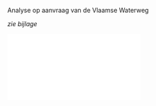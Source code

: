 Analyse op aanvraag van de Vlaamse Waterweg

*zie bijlage*

![Analyse-PotpolderIV-Waasmunster_PWillems(1) (2).pdf](.attachments.19794143/Analyse-PotpolderIV-Waasmunster_PWillems%281%29%20%282%29.pdf)

